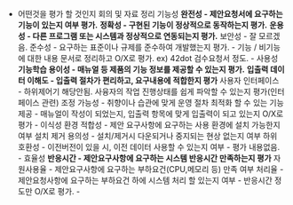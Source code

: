 - 어떤것을 평가 할 것인지 회의 및 자료 정리
	기능성 
		**완전성 - 제안요청서에 요구하는 기능이 있는지 여부 평가.**
		**정확성 - 구현된 기능이 정상적으로 동작하는지 평가.**
		**운용성 - 다른 프로그램 또는 시스템과 정상적으로 연동되는지 평가.**
		보안성 - 잘 모르겠음.
		준수성 - 요구하는 표준이나 규제를 준수하여 개발했는지 평가.
		- 
		기능 / 비기능에 대한 내용 문서로 정리하고 O/X로 평가.
		ex) 42dot 검수요청서 정도.
		 -
	사용성
		**기능학습 용이성 - 매뉴얼 등 제품의 기능 정보를 제공할 수 있는지 평가.**
		**입출력 데이터 이해도 - 입출력 절차가 편리하고, 요구내용에 적합한지 평가**
		사용자 인터페이스 - 하위제어기 해당안됨.
		사융자의 작업 진행상태를 쉽게 파악할 수 있는지 평가(인터페이스 관련)
		조정 가능성 - 취향이나 습관에 맞게 운영 절차 최적화 할 수 있는 기능 제공
		-
		매뉴얼이 작성이 되었는지, 입출력 항목에 맞게 입출력이 되고 있는지 O/X로평가
		-
	이식성
		환경 적합성 - 제안 요구사항에 요구하는 사용 환경에 설치 가능한지 여부
		설치 제거 용의성 - 설치/제거시 다운되거나 중지되는 현상 없는지 여부
		하위 호환성 - 이전버전이 있을 시, 이전 데이터 사용할 수 있는지 여부
		-
		평가 내용없음.
		-
	효율성
		**반응시간 - 제안요구사항에 요구하는 시스템 반응시간 만족하는지 평가**
		자원사용율 - 제안요구사항에 요구하는 부하요건(CPU,메모리 등) 만족 여부
		처리율 - 제안요청사항에 요구하는 부하요건 하에 시스템 처리 할 있는지 여부
		-
		반응시간 정도만 O/X로 평가.
		-
		